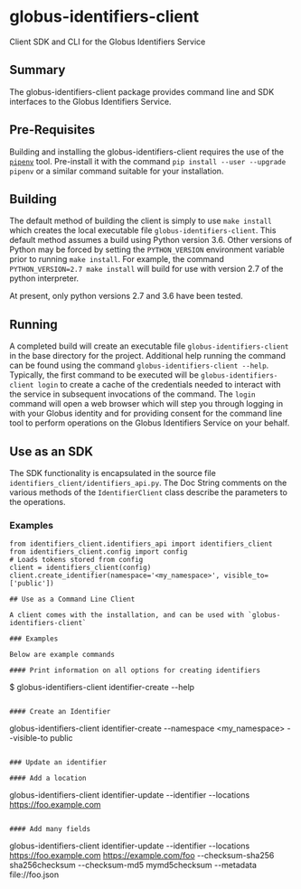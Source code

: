 # globus-identifiers-client
Client SDK and CLI for the Globus Identifiers Service

## Summary
The globus-identifiers-client package provides command line and SDK interfaces to the Globus Identifiers Service.

## Pre-Requisites
Building and installing the globus-identifiers-client requires the use of the [`pipenv`](https://pipenv.readthedocs.io/en/latest/) tool. Pre-install it with the command `pip install --user --upgrade pipenv` or a similar command suitable for your installation.

## Building
The default method of building the client is simply to use `make install` which creates the local executable file `globus-identifiers-client`. This default method assumes a build using Python version 3.6. Other versions of Python may be forced by setting the `PYTHON_VERSION` environment variable prior to running `make install`. For example, the command `PYTHON_VERSION=2.7 make install` will build for use with version 2.7 of the python interpreter.

At present, only python versions 2.7 and 3.6 have been tested.

## Running
A completed build will create an executable file `globus-identifiers-client` in the base directory for the project.  Additional help running the command can be found using the command `globus-identifiers-client --help`. Typically, the first command to be executed will be `globus-identifiers-client login` to create a cache of the credentials needed to interact with the service in subsequent invocations of the command. The `login` command will open a web browser which will step you through logging in with your Globus identity and for providing consent for the command line tool to perform operations on the Globus Identifiers Service on your behalf.

## Use as an SDK
The SDK functionality is encapsulated in the source file `identifiers_client/identifiers_api.py`. The Doc String comments on the various methods of the `IdentifierClient` class describe the parameters to the operations. 

### Examples

```
from identifiers_client.identifiers_api import identifiers_client
from identifiers_client.config import config
# Loads tokens stored from config
client = identifiers_client(config)
client.create_identifier(namespace='<my_namespace>', visible_to=['public'])

## Use as a Command Line Client

A client comes with the installation, and can be used with `globus-identifiers-client`

### Examples

Below are example commands

#### Print information on all options for creating identifiers
```
$ globus-identifiers-client identifier-create --help
```

#### Create an Identifier

```
globus-identifiers-client identifier-create --namespace <my_namespace> --visible-to public
```

### Update an identifier

#### Add a location

```
globus-identifiers-client identifier-update --identifier <myidentifier> --locations https://foo.example.com
```

#### Add many fields

```
globus-identifiers-client identifier-update --identifier <myidentifier> --locations https://foo.example.com https://example.com/foo --checksum-sha256 sha256checksum --checksum-md5 mymd5checksum --metadata file://foo.json
```